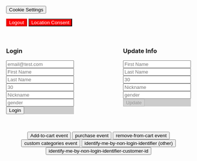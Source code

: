 <html>
  <head>
    <!-- JQ for listener convenience -->
    <script src="https://ajax.googleapis.com/ajax/libs/jquery/3.4.1/jquery.min.js"></script>
    <!-- End JQ -->

<!-- OneTrust Cookies Consent Notice start for jakeaust.in -->
<script src="https://cdn.cookielaw.org/scripttemplates/otSDKStub.js"  type="text/javascript" charset="UTF-8" data-domain-script="4a2d6a35-9135-4b66-975a-206e6bcd2bb3-test" ></script>
<script type="text/javascript">
function OptanonWrapper() { }
</script>
<!-- OneTrust Cookies Consent Notice end for jakeaust.in -->
<!-- OneTrust Cookies Settings button start -->
<button id="ot-sdk-btn" class="ot-sdk-show-settings">Cookie Settings</button>
<!-- OneTrust Cookies Settings button end -->
<!-- OneTrust Cookies List start -->
<div id="ot-sdk-cookie-policy"></div>
<!-- OneTrust Cookies List end -->


<!-- mP web SDK -->
  <script type="text/javascript">
    window.mParticle = {
      config: {
        isDevelopmentMode: true //switch to false (or remove) for production
      }
    };
    (
      function(t){window.mParticle=window.mParticle||{};mParticle.EventType={Unknown:0,Navigation:1,Location:2,Search:3,Transaction:4,UserContent:5,UserPreference:6,Social:7,Other:8};window.mParticle.eCommerce={Cart:{}};window.mParticle.Identity={};window.mParticle.config=window.mParticle.config||{};window.mParticle.config.rq=[];window.mParticle.config.snippetVersion=2.1;window.mParticle.ready=function(t){window.mParticle.config.rq.push(t)};function e(e,o){return function(){if(o){e=o+"."+e}var t=Array.prototype.slice.call(arguments);t.unshift(e);window.mParticle.config.rq.push(t)}}var o=["endSession","logError","logEvent","logForm","logLink","logPageView","setSessionAttribute","setAppName","setAppVersion","setOptOut","setPosition","startNewSession","startTrackingLocation","stopTrackingLocation"];var n=["setCurrencyCode","logCheckout"];var i=["identify","login","logout","modify"];o.forEach(function(t){window.mParticle[t]=e(t)});n.forEach(function(t){window.mParticle.eCommerce[t]=e(t,"eCommerce")});i.forEach(function(t){window.mParticle.Identity[t]=e(t,"Identity")});var r=document.createElement("script");r.type="text/javascript";r.async=true;r.src=("https:"==document.location.protocol?"https://jssdkcdns":"http://jssdkcdn")+".mparticle.com/js/v2/"+t+"/mparticle.js";var c=document.getElementsByTagName("script")[0];c.parentNode.insertBefore(r,c);}
    )("us1-b84889e422614241b4e2c7167fe1eb8e");
  </script>
  <!-- End mP web SDK -->

  <!-- listeners to forward button clicks to mP events -->
  <script>
    // event button handler
    jQuery(document).on('click','.button',function() {
      var doubleRoom = mParticle.eCommerce.createProduct(
          'Double Room - Econ Rate',
          'econ-1', 
          100.00, 
          4
      );
      var doubleRoom2 = mParticle.eCommerce.createProduct(
          'Double Room - Lux Rate',
          'lux-1', 
          500.00, 
          4
      );
      // Get the cart
      var cart = mParticle.Identity.getCurrentUser().getCart();
      switch (jQuery(this).attr('id')) {
        case 'add-to-cart':
          cart.add(doubleRoom, true);
          cart.add(doubleRoom2, true);
          break;
        case 'remove-from-cart':
          cart.remove(doubleRoom, true);
          break;
        case 'purchase':
          var transactionAttributes = {
              Id: 'foo-transaction-id',
              Revenue: 430.00,
              Tax: 30
          };
          mParticle.eCommerce.logPurchase(
              transactionAttributes,
              cart.getCartProducts(),
              true
          );
          break;
        case 'identify-me-by-non-login-identifier':
          var other_id = Math.random().toString();
          var loginRequest = {
            userIdentities: {
              other: other_id
            }
          };
        var loginCallback = function(result) { 
          jQuery('#identify-me-by-non-login-identifier').text('<b>other id is: '+other_id+'</b>');
          // sendMpidToNewRelic()
        } 
        mParticle.Identity.login(loginRequest, loginCallback);
          break;
       case 'identify-me-by-non-login-identifier-customer-id':
          var customer_id = Math.random().toString();
          var loginRequest = {
            userIdentities: {
              customerid: customer_id
            }
          };
        var loginCallback = function(result) { 
          jQuery('#identify-me-by-non-login-identifier-customer-id').text('<b>customer id is: '+customer_id+'</b>');
          // sendMpidToNewRelic()
        } 
        mParticle.Identity.login(loginRequest, loginCallback);
          break;
       case 'categories-test':
          // send custom click event
          mParticle.logEvent(
            'categories_test',
            mParticle.EventType.Other,
            {
               "categories": "Social, Food and Dining, Restaurants, Sushi, Japanese",
               "visit_duration": "5087",
               "visit_country": "us",
               "visit_locality": "Bloomington",
               "visit_region": "IN",
               "visit_name": "A Sushi Restaurant"
            }
          );
          break;
        default:
          break;
      }
    });

    // consent auth
    jQuery(document).on('click','#consent',function() {
      var location_collection_consent = mParticle.Consent.createGDPRConsent(
          true, // Consented
          Date.now(), // Timestamp
          "test_consent_agreement", // Document
          "257 Park Ave", // Location
          "IDFA:"+mParticle.Store.deviceId // Hardware ID
      );

      var user = mParticle.Identity.getCurrentUser();
      var userConsentState = user.getConsentState();

      if(userConsentState && userConsentState.getGDPRConsentState().location_collection) {
        // remove consent
        userConsentState.removeGDPRConsentState("location_collection");
        user.setConsentState(userConsentState);
        jQuery('#consent').css('background-color', 'red');
      } else {
        var consentState = mParticle.Consent.createConsentState();
        consentState.addGDPRConsentState("location_collection", location_collection_consent);
        user.setConsentState(consentState);
        jQuery('#consent').css('background-color', 'green');
      }
    });

    // logout
    jQuery(document).on('click','#logout',function() {
      var logoutCallback = function(result) { 
        if (result.getUser()) { 
          // sendMpidToNewRelic()
        } 
      };
      mParticle.Identity.logout({}, logoutCallback);
      jQuery('#logout').css('background-color', 'red');
      jQuery('#logout').prop('disabled', true);
      jQuery('#login button').prop('disabled', false);
      jQuery('#userinfo button').prop('disabled', true);
    });
    // login form
    jQuery(document).on('click','#login button',function() {
        var user_ids = {
            email: jQuery('#login .email').val()
        };
        try {
            var customer_id = mParticle.Identity.getCurrentUser().getUserIdentities().userIdentities.customerid;
        } catch(e) {}
        if(typeof customer_id !== "undefined") {
          user_ids.customerid = customer_id;
        }
        var loginRequest = {
          userIdentities: user_ids
        };
        var loginCallback = function(result) { 
          if (result.getUser()) { 
            // sendMpidToNewRelic()

            result.getUser().setUserAttribute('$FirstName', jQuery('#login .first_name').val());
            result.getUser().setUserAttribute('$LastName', jQuery('#login .last_name').val());
            result.getUser().setUserAttribute('$Age', jQuery('#login .age').val());
            result.getUser().setUserAttribute('$Gender', jQuery('#login .gender').val());
            result.getUser().setUserAttribute('Nickname', jQuery('#login .nickname').val());
          } 
          jQuery('#logout').css('background-color', 'green');
          jQuery('#logout').prop('disabled', false);
          jQuery('#login button').prop('disabled', true);
          jQuery('#userinfo button').prop('disabled', false);
        };
        mParticle.Identity.login(loginRequest, loginCallback);
    });
    // userinfo form
    jQuery(document).on('click','#userinfo button',function() {
        var modifyRequest = {
          userIdentities: {}
        };
        var modifyCallback = function(result) { 
          if (result.getUser()) { 
            // sendMpidToNewRelic()

            result.getUser().setUserAttribute('$FirstName', jQuery('#userinfo .first_name').val());
            result.getUser().setUserAttribute('$LastName', jQuery('#userinfo .last_name').val());
            result.getUser().setUserAttribute('$Age', jQuery('#userinfo .age').val());
            result.getUser().setUserAttribute('$Gender', jQuery('#userinfo .gender').val());
            result.getUser().setUserAttribute('Nickname', jQuery('#userinfo .nickname').val());
          } 
        };
        mParticle.Identity.modify(modifyRequest, modifyCallback);
    });
  </script> 
  <!-- End mP forwarding -->

<!--   <script>
    function sendMpidToNewRelic(){
        if(typeof mParticle !== "undefined" && typeof newrelic !== "undefined"){
            var mpid = mParticle.Identity.getCurrentUser().getMPID();
            console.log('mpid is: ' + mpid);
            newrelic.setCustomAttribute("mpid", mpid);
            newrelic.interaction();
        }
        else{
            setTimeout(sendMpidToNewRelic, 250);
        }
    }
    document.onreadystatechange = function(e)
    {
        if (document.readyState === 'complete')
        {
            sendMpidToNewRelic()
        }
    }    
  </script>
 -->
  </head>
  <body>
    <div>
      <button type='button' id="logout" style="color:white;background-color:red" disabled>Logout</button>
      <button type='button' id="consent" style="color:white;background-color:red">Location Consent</button>
    </div>
    <br><br>
    <div style="float:left">
      <h3>Login</h3>
      <form id="login" style="background-color: #ccc">
        <input class="email" placeholder="email@test.com"><br>
        <input class="first_name" placeholder="First Name"><br>
        <input class="last_name" placeholder="Last Name"><br>
        <input class="age" placeholder="30"><br>
        <input class="nickname" placeholder="Nickname"><br>
        <input class="gender" placeholder="gender"><br>
        <button type='button'>Login</button>
      </form>
    </div>
    <div style="float:right">
      <h3>Update Info</h3>
      <form id="userinfo" style="background-color: #ccc">
        <input class="first_name" placeholder="First Name"><br>
        <input class="last_name" placeholder="Last Name"><br>
        <input class="age" placeholder="30"><br>
        <input class="nickname" placeholder="Nickname"><br>
        <input class="gender" placeholder="gender"><br>
        <button type='button' disabled>Update</button>
    </form>
    </div>
    <div style="clear:both" align="center">
      <br><br>
      <button id="add-to-cart" class="button">Add-to-cart event</button>
      <button id="purchase" class="button">purchase event</button>
      <button id="remove-from-cart" class="button">remove-from-cart event</button>
      <button id="categories-test" class="button"> custom categories event </button>
      <button id="identify-me-by-non-login-identifier" class="button">identify-me-by-non-login-identifier (other)</button>
      <button id="identify-me-by-non-login-identifier-customer-id" class="button">identify-me-by-non-login-identifier-customer-id</button> 
    </div>
  </body>
</html>

